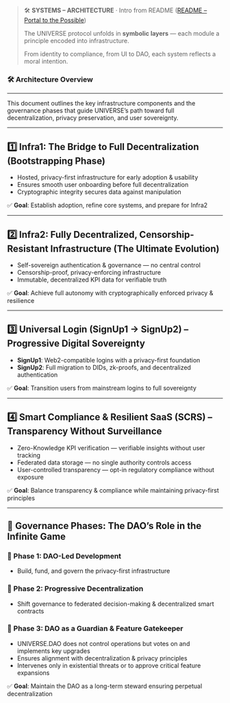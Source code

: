 > 🛠️ **SYSTEMS – ARCHITECTURE** · Intro from README ([README – Portal to the Possible](../README.md#architecture-overview))  
>  
> The UNIVERSE protocol unfolds in **symbolic layers** — each module a principle encoded into infrastructure.  
>  
> From identity to compliance, from UI to DAO, each system reflects a moral intention.

### 🛠️ Architecture Overview <a name="architecture-overview"></a>

---

This document outlines the key infrastructure components and the governance phases that guide UNIVERSE’s path toward full decentralization, privacy preservation, and user sovereignty.

---

## 1️⃣ Infra1: The Bridge to Full Decentralization (Bootstrapping Phase)

- Hosted, privacy-first infrastructure for early adoption & usability  
- Ensures smooth user onboarding before full decentralization  
- Cryptographic integrity secures data against manipulation  

✅ **Goal**: Establish adoption, refine core systems, and prepare for Infra2

---

## 2️⃣ Infra2: Fully Decentralized, Censorship-Resistant Infrastructure (The Ultimate Evolution)

- Self-sovereign authentication & governance — no central control  
- Censorship-proof, privacy-enforcing infrastructure  
- Immutable, decentralized KPI data for verifiable truth  

✅ **Goal**: Achieve full autonomy with cryptographically enforced privacy & resilience

---

## 3️⃣ Universal Login (SignUp1 → SignUp2) – Progressive Digital Sovereignty

- **SignUp1**: Web2-compatible logins with a privacy-first foundation  
- **SignUp2**: Full migration to DIDs, zk-proofs, and decentralized authentication  

✅ **Goal**: Transition users from mainstream logins to full sovereignty

---

## 4️⃣ Smart Compliance & Resilient SaaS (SCRS) – Transparency Without Surveillance

- Zero-Knowledge KPI verification — verifiable insights without user tracking  
- Federated data storage — no single authority controls access  
- User-controlled transparency — opt-in regulatory compliance without exposure  

✅ **Goal**: Balance transparency & compliance while maintaining privacy-first principles

---

## 📌 Governance Phases: The DAO’s Role in the Infinite Game

### 🔹 Phase 1: DAO-Led Development  
- Build, fund, and govern the privacy-first infrastructure

### 🔹 Phase 2: Progressive Decentralization  
- Shift governance to federated decision-making & decentralized smart contracts

### 🔹 Phase 3: DAO as a Guardian & Feature Gatekeeper  
- UNIVERSE.DAO does not control operations but votes on and implements key upgrades  
- Ensures alignment with decentralization & privacy principles  
- Intervenes only in existential threats or to approve critical feature expansions  

✅ **Goal**: Maintain the DAO as a long-term steward ensuring perpetual decentralization
